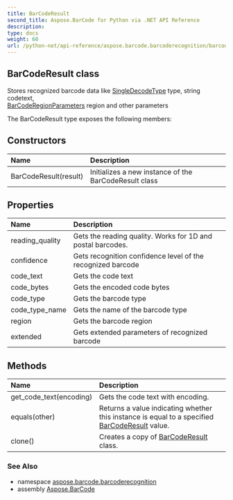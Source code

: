 ```yaml
---
title: BarCodeResult
second_title: Aspose.BarCode for Python via .NET API Reference
description: 
type: docs
weight: 60
url: /python-net/api-reference/aspose.barcode.barcoderecognition/barcoderesult/
---
```


## BarCodeResult class

Stores recognized barcode data like [SingleDecodeType](/barcode/python-net/api-reference/aspose.barcode.barcoderecognition/singledecodetype/) type, string codetext, <br/>            [BarCodeRegionParameters](/barcode/python-net/api-reference/aspose.barcode.barcoderecognition/barcoderegionparameters/) region and other parameters

The BarCodeResult type exposes the following members:
## Constructors
| Name | Description |
| :- | :- |
|BarCodeResult(result)|Initializes a new instance of the BarCodeResult class|
## Properties
| Name | Description |
| :- | :- |
|reading_quality|Gets the reading quality. Works for 1D and postal barcodes.|
|confidence|Gets recognition confidence level of the recognized barcode|
|code_text|Gets the code text|
|code_bytes|Gets the encoded code bytes|
|code_type|Gets the barcode type|
|code_type_name|Gets the name of the barcode type|
|region|Gets the barcode region|
|extended|Gets extended parameters of recognized barcode|
## Methods
| Name | Description |
| :- | :- |
|get_code_text(encoding)|Gets the code text with encoding.|
|equals(other)|Returns a value indicating whether this instance is equal to a specified [BarCodeResult](/barcode/python-net/api-reference/aspose.barcode.barcoderecognition/barcoderesult/) value.|
|clone()|Creates a copy of [BarCodeResult](/barcode/python-net/api-reference/aspose.barcode.barcoderecognition/barcoderesult/) class.|

### See Also

* namespace [aspose.barcode.barcoderecognition](/barcode/python-net/api-reference/aspose.barcode.barcoderecognition/)
* assembly [Aspose.BarCode](/barcode/python-net/api-reference/)

